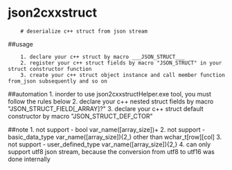 # json2cxxstruct
		# deserialize c++ struct from json stream

 ##usage

		1. declare your c++ struct by macro ___JSON_STRUCT___
		2. register your c++ struct fields by macro "JSON_STRUCT" in your struct constructor function
		3. create your c++ struct object instance and call member function from_json subsequently and so on

 ##automation
		1. inorder to use json2cxxstructHelper.exe tool, you must follow the rules below
		2. declare your c++ nested struct fields by macro "JSON_STRUCT_FIELD[_ARRAY]?"
		3. declare your c++ struct default constructor by macro "JSON_STRUCT_DEF_CTOR"

 ##note
		1. not support - bool var_name([array_size])+
		2. not support - basic_data_type var_name([array_size]){2,} other than wchar_t[row][col]
		3. not support - user_defined_type var_name([array_size]){2,}
		4. can only support utf8 json stream, because the conversion from utf8 to utf16 was done internally
